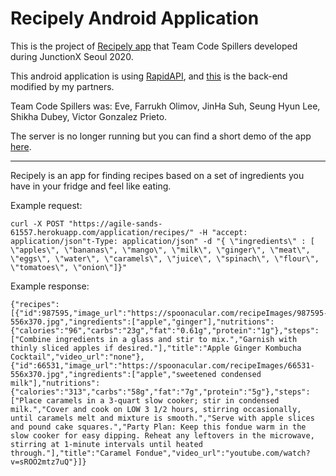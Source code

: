 # Recipely Android Application

This is the project of [Recipely app](https://github.com/JinhaJjing/CodeSpillers) that Team Code Spillers developed during JunctionX Seoul 2020. 

This android application is using [RapidAPI](https://rapidapi.com/marketplace), and [this](https://github.com/victor-gp/code-spillers-back-end) is the back-end modified by my partners.

Team Code Spillers was: Eve, Farrukh Olimov, JinHa Suh, Seung Hyun Lee, Shikha Dubey, Victor Gonzalez Prieto.

The server is no longer running but you can find a short demo of the app [here](https://www.youtube.com/watch?v=RfBj1pXpNwo&feature=youtu.be).

---

Recipely is an app for finding recipes based on a set of ingredients you have in your fridge and feel like eating.

Example request:

```shell
curl -X POST "https://agile-sands-61557.herokuapp.com/application/recipes/" -H "accept: application/json"t-Type: application/json" -d "{ \"ingredients\" : [ \"apples\", \"bananas\", \"mango\", \"milk\", \"ginger\", \"meat\", \"eggs\", \"water\", \"caramels\", \"juice\", \"spinach\", \"flour\", \"tomatoes\", \"onion\"]}"
```

Example response:

```
{"recipes":[{"id":987595,"image_url":"https://spoonacular.com/recipeImages/987595-556x370.jpg","ingredients":["apple","ginger"],"nutritions":{"calories":"96","carbs":"23g","fat":"0.61g","protein":"1g"},"steps":["Combine ingredients in a glass and stir to mix.","Garnish with thinly sliced apples if desired."],"title":"Apple Ginger Kombucha Cocktail","video_url":"none"},{"id":66531,"image_url":"https://spoonacular.com/recipeImages/66531-556x370.jpg","ingredients":["apple","sweetened condensed milk"],"nutritions":{"calories":"313","carbs":"58g","fat":"7g","protein":"5g"},"steps":["Place caramels in a 3-quart slow cooker; stir in condensed milk.","Cover and cook on LOW 3 1/2 hours, stirring occasionally, until caramels melt and mixture is smooth.","Serve with apple slices and pound cake squares.","Party Plan: Keep this fondue warm in the slow cooker for easy dipping. Reheat any leftovers in the microwave, stirring at 1-minute intervals until heated through."],"title":"Caramel Fondue","video_url":"youtube.com/watch?v=sROO2mtz7uQ"}]}
```

